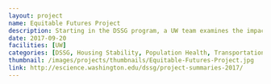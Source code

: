 ```yaml
---
layout: project
name: Equitable Futures Project
description: Starting in the DSSG program, a UW team examines the impacts of population growth, construction, access to resources and housing affordability in Seattle
date: 2017-09-20
facilities: [UW]
categories: [DSSG, Housing Stability, Population Health, Transportation]
thumbnail: /images/projects/thumbnails/Equitable-Futures-Project.jpg
link: http://escience.washington.edu/dssg/project-summaries-2017/
---
```

